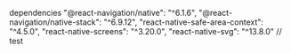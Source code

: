 dependencies
"@react-navigation/native": "^6.1.6",
"@react-navigation/native-stack": "^6.9.12",
"react-native-safe-area-context": "^4.5.0",
"react-native-screens": "^3.20.0",
"react-native-svg": "^13.8.0"
// test
